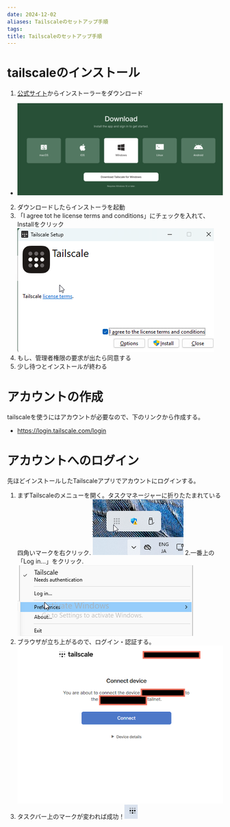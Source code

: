 ```yaml
---
date: 2024-12-02
aliases: Tailscaleのセットアップ手順
tags: 
title: Tailscaleのセットアップ手順
---
```

# tailscaleのインストール
1. [公式サイト](https://tailscale.com/download)からインストーラーをダウンロード
- ![](../attachments/Pasted%20image%2020241202123519.png)
2. ダウンロードしたらインストーラを起動
3. 「I agree tot he license terms and conditions」にチェックを入れて、Installをクリック 
   ![](../attachments/Pasted%20image%2020241202123742.png)
4. もし、管理者権限の要求が出たら同意する
5. 少し待つとインストールが終わる

# アカウントの作成
tailscaleを使うにはアカウントが必要なので、下のリンクから作成する。
- https://login.tailscale.com/login
# アカウントへのログイン
先ほどインストールしたTailscaleアプリでアカウントにログインする。
1. まずTailscaleのメニューを開く。タスクマネージャーに折りたたまれている四角いマークを右クリック. 
   ![](../attachments/Pasted%20image%2020241202124054.png)
2.一番上の「Log in...」をクリック.  
   ![](../attachments/Pasted%20image%2020241202124147.png)
3. ブラウザが立ち上がるので、ログイン・認証する。
   ![](../attachments/Pasted%20image%2020241202124559.png)
4. タスクバー上のマークが変われば成功！![](../attachments/Pasted%20image%2020241202124636.png)
   